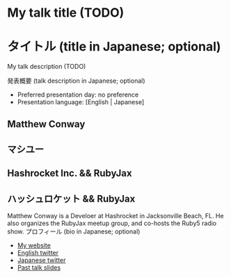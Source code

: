 # My talk title (TODO)
# タイトル (title in Japanese; optional)

My talk description (TODO)

発表概要 (talk description in Japanese; optional)

- Preferred presentation day: no preference
- Presentation language: [English | Japanese]

## Matthew Conway
## マシユー

## Hashrocket Inc. && RubyJax
## ハッシュロケット && RubyJax

Matthew Conway is a Develoer at Hashrocket in Jacksonville Beach, FL. He also
organizes the RubyJax meetup group, and co-hosts the Ruby5 radio show.
プロフィール (bio in Japanese; optional)

- [My website](http://mattonrails.com)
- [English twitter](https://twitter.com/#!/mattonrails)
- [Japanese twitter](https://twitter.com/#!/mattonrails_jp)
- [Past talk slides](TODO)
